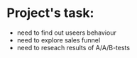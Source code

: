 # Project's task:
- need to find out useers behaviour
- need to explore sales funnel
- need to reseach results of A/A/B-tests
